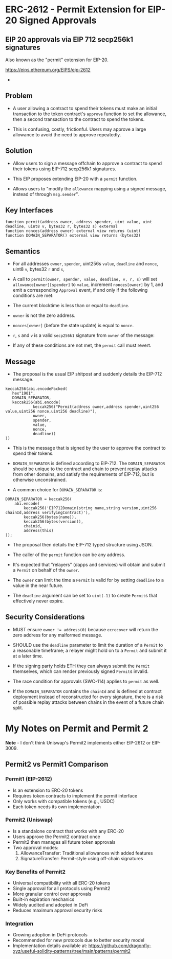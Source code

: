 # ERC-2612 - Permit Extension for EIP-20 Signed Approvals
## EIP 20 approvals via EIP 712 secp256k1 signatures

Also known as the "permit" extension for EIP-20.

https://eips.ethereum.org/EIPS/eip-2612

 - 

## Problem

 - A user allowing a contract to spend their tokens must make an initial transaction to the token contract's `approve` function to set the allowance, then a second transaction to the contract to spend the tokens.

 - This is confusing, costly, frictionful. Users may approve a large allowance to avoid the need to approve repeatedly.

## Solution

 - Allow users to sign a message offchain to approve a contract to spend their tokens using EIP-712 secp256k1 signatures.

 - This EIP proposes extending EIP-20 with a `permit` function.

 - Allows users to "modify the `allowance` mapping using a signed message, instead of through `msg.sender`".

## Key Interfaces

```Solidity
function permit(address owner, address spender, uint value, uint deadline, uint8 v, bytes32 r, bytes32 s) external
function nonces(address owner) external view returns (uint)
function DOMAIN_SEPARATOR() external view returns (bytes32)
```

## Semantics

 - For all addresses `owner`, `spender`, uint256s `value`, `deadline` and `nonce`, uint8 `v`, bytes32 `r` and `s`,

 - A call to `permit(owner, spender, value, deadline, v, r, s)` will set `allowance[owner][spender]` to `value`, increment `nonces[owner]` by 1, and emit a corresponding `Approval` event, if and only if the following conditions are met:

 - The current blocktime is less than or equal to `deadline`.

 - `owner` is not the zero address.

 - `nonces[owner]` (before the state update) is equal to `nonce`.

 - `r`, `s` and `v` is a valid `secp256k1` signature from `owner` of the message:

 - If any of these conditions are not met, the `permit` call must revert.

## Message

 - The proposal is the usual EIP shitpost and suddenly details the EIP-712 message.

```Solidity
keccak256(abi.encodePacked(
   hex"1901",
   DOMAIN_SEPARATOR,
   keccak256(abi.encode(
            keccak256("Permit(address owner,address spender,uint256 value,uint256 nonce,uint256 deadline)"),
            owner,
            spender,
            value,
            nonce,
            deadline))
))
```

 - This is the message that is signed by the user to approve the contract to spend their tokens.

 - `DOMAIN_SEPARATOR` is defined according to EIP-712. The `DOMAIN_SEPARATOR` should be unique to the contract and chain to prevent replay attacks from other domains, and satisfy the requirements of EIP-712, but is otherwise unconstrained.

 - A common choice for `DOMAIN_SEPARATOR` is:

```Solidity
DOMAIN_SEPARATOR = keccak256(
    abi.encode(
        keccak256('EIP712Domain(string name,string version,uint256 chainId,address verifyingContract)'),
        keccak256(bytes(name)),
        keccak256(bytes(version)),
        chainid,
        address(this)
));
```

 - The proposal then details the EIP-712 typed structure using JSON.

 - The caller of the `permit` function can be any address.

 - It's expected that "relayers" (dapps and services) will obtain and submit a `Permit` on behalf of the `owner`.

 - The `owner` can limit the time a `Permit` is valid for by setting `deadline` to a value in the near future.

 - The `deadline` argument can be set to `uint(-1)` to create `Permit`s that effectively never expire.

## Security Considerations

 - MUST ensure `owner != address(0)` because `ecrecover` will return the zero address for any malformed message.

 - SHOULD use the `deadline` parameter to limit the duration of a `Permit` to a reasonable timeframe; a relayer might hold on to a `Permit` and submit it at a later time.

 - If the signing party holds ETH they can always submit the `Permit` themselves, which can render previously signed `Permit`s invalid.

 - The race condition for approvals (SWC-114) applies to `permit` as well.

 - If the `DOMAIN_SEPARATOR` contains the `chainId` and is defined at contract deployment instead of reconstructed for every signature, there is a risk of possible replay attacks between chains in the event of a future chain split.

# My Notes on Permit and Permit 2

**Note** - I don't think Uniswap's Permit2 implements either EIP-2612 or EIP-3009.

## Permit2 vs Permit1 Comparison

### Permit1 (EIP-2612)
- Is an extension to ERC-20 tokens
- Requires token contracts to implement the permit interface
- Only works with compatible tokens (e.g., USDC)
- Each token needs its own implementation

### Permit2 (Uniswap)
- Is a standalone contract that works with any ERC-20
- Users approve the Permit2 contract once
- Permit2 then manages all future token approvals
- Two approval modes:
  1. AllowanceTransfer: Traditional allowances with added features
  2. SignatureTransfer: Permit-style using off-chain signatures

### Key Benefits of Permit2
- Universal compatibility with all ERC-20 tokens
- Single approval for all protocols using Permit2
- More granular control over approvals
- Built-in expiration mechanics
- Widely audited and adopted in DeFi
- Reduces maximum approval security risks

### Integration
- Growing adoption in DeFi protocols
- Recommended for new protocols due to better security model
- Implementation details available at: https://github.com/dragonfly-xyz/useful-solidity-patterns/tree/main/patterns/permit2

